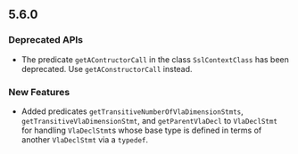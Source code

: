 ## 5.6.0

### Deprecated APIs

* The predicate `getAContructorCall` in the class `SslContextClass` has been deprecated. Use `getAConstructorCall` instead.

### New Features

* Added predicates `getTransitiveNumberOfVlaDimensionStmts`, `getTransitiveVlaDimensionStmt`, and `getParentVlaDecl` to `VlaDeclStmt` for handling `VlaDeclStmt`s whose base type is defined in terms of another `VlaDeclStmt` via a `typedef`.
